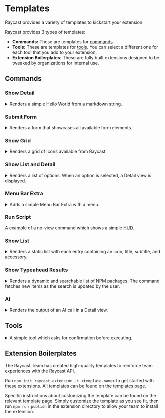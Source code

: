 # Templates

Raycast provides a variety of templates to kickstart your extension.

Raycast provides 3 types of templates:

* **Commands:** These are templates for [commands](https://developers.raycast.com/information/terminology).
* **Tools:** These are templates for [tools](https://developers.raycast.com/terminology#tool). You can select a different one for each tool that you add to your extension.
* **Extension Boilerplates:** These are fully built extensions designed to be tweaked by organizations for internal use.

## Commands

### Show Detail

<details>

<summary>Renders a simple Hello World from a markdown string.</summary>

![Detail Template Render](https://2922539984-files.gitbook.io/~/files/v0/b/gitbook-x-prod.appspot.com/o/spaces%2F-Me_8A39tFhZg3UaVoSN%2Fuploads%2Fgit-blob-e9490e58b081fe70c0c380534a452f981ed4d786%2Fdetail-template.webp?alt=media)

{% hint style="info" %}
See the [API Reference](https://developers.raycast.com/api-reference/user-interface/detail) for more information about customization.
{% endhint %}

</details>

### Submit Form

<details>

<summary>Renders a form that showcases all available form elements.</summary>

![Submit Form Template Render](https://2922539984-files.gitbook.io/~/files/v0/b/gitbook-x-prod.appspot.com/o/spaces%2F-Me_8A39tFhZg3UaVoSN%2Fuploads%2Fgit-blob-ee2d5d4c3fa780b7f14309bf826073e9dde9a96e%2Fform-template.webp?alt=media)

{% hint style="info" %}
See the [API Reference](https://developers.raycast.com/api-reference/user-interface/form) for more information about customization.
{% endhint %}

</details>

### Show Grid

<details>

<summary>Renders a grid of Icons available from Raycast.</summary>

Defaults to a large grid, but provides a selection menu to change the size.

![Grid Template Render](https://2922539984-files.gitbook.io/~/files/v0/b/gitbook-x-prod.appspot.com/o/spaces%2F-Me_8A39tFhZg3UaVoSN%2Fuploads%2Fgit-blob-585a703929e53a7f7f995ed2b6bf8e0a48f04faa%2Fgrid-template.webp?alt=media)

{% hint style="info" %}
See the [API Reference](https://developers.raycast.com/api-reference/user-interface/grid) for more information about customization.

See here for information about [Icons](https://developers.raycast.com/api-reference/user-interface/icons-and-images).
{% endhint %}

</details>

### Show List and Detail

<details>

<summary>Renders a list of options. When an option is selected, a Detail view is displayed.</summary>

![List and Detail Template Render](https://2922539984-files.gitbook.io/~/files/v0/b/gitbook-x-prod.appspot.com/o/spaces%2F-Me_8A39tFhZg3UaVoSN%2Fuploads%2Fgit-blob-2b379c00faa242c756f1a2aaad0a054b1648f8d6%2Flist-detail-template.webp?alt=media)

{% hint style="info" %}
See the [API Reference](https://developers.raycast.com/api-reference/user-interface/list) for more information about customization.
{% endhint %}

</details>

### Menu Bar Extra

<details>

<summary>Adds a simple Menu Bar Extra with a menu.</summary>

![Menu Bar Extra Template Render](https://2922539984-files.gitbook.io/~/files/v0/b/gitbook-x-prod.appspot.com/o/spaces%2F-Me_8A39tFhZg3UaVoSN%2Fuploads%2Fgit-blob-7bd81f2bcee7918b6921e552dae157b7f9c21733%2Fmenu-bar-template.webp?alt=media)

{% hint style="info" %}
See the [API Reference](https://developers.raycast.com/api-reference/menu-bar-commands) for more information about customization.
{% endhint %}

</details>

### Run Script

A example of a no-view command which shows a simple [HUD](https://developers.raycast.com/api-reference/feedback/hud).

### Show List

<details>

<summary>Renders a static list with each entry containing an icon, title, subtitle, and accessory.</summary>

![List Template Render](https://2922539984-files.gitbook.io/~/files/v0/b/gitbook-x-prod.appspot.com/o/spaces%2F-Me_8A39tFhZg3UaVoSN%2Fuploads%2Fgit-blob-c15c646bcffee77a3945ebb25a79a7f03f0e6e2f%2Flist-template.webp?alt=media)

{% hint style="info" %}
See the [API Reference](https://developers.raycast.com/api-reference/user-interface/list) for more information about customization.
{% endhint %}

</details>

### Show Typeahead Results

<details>

<summary>Renders a dynamic and searchable list of NPM packages. The command fetches new items as the search is updated by the user.</summary>

![Typeahead Results Template Render](https://2922539984-files.gitbook.io/~/files/v0/b/gitbook-x-prod.appspot.com/o/spaces%2F-Me_8A39tFhZg3UaVoSN%2Fuploads%2Fgit-blob-10b73f930dab0d742e677811c13b0b0c0706260b%2Ftypeahead-results-template.webp?alt=media)

</details>

### AI

<details>

<summary>Renders the output of an AI call in a Detail view.</summary>

![AI Template Render](https://2922539984-files.gitbook.io/~/files/v0/b/gitbook-x-prod.appspot.com/o/spaces%2F-Me_8A39tFhZg3UaVoSN%2Fuploads%2Fgit-blob-8af8468d2f78f69d28e7da00ef75198fce867b3c%2Fai-template.webp?alt=media)

</details>

## Tools

<details>

<summary>A simple tool which asks for confirmation before executing.</summary>

![Tool with Confirmation Template Render](https://2922539984-files.gitbook.io/~/files/v0/b/gitbook-x-prod.appspot.com/o/spaces%2F-Me_8A39tFhZg3UaVoSN%2Fuploads%2Fgit-blob-48fb942ab974ffd90cba6e3f0659fbd273a9a24f%2Ftool-with-confirmation-template.webp?alt=media)

{% hint style="info" %}
See the [API Reference](https://developers.raycast.com/api-reference/tool) for more information about customization.
{% endhint %}

</details>

## Extension Boilerplates

The Raycast Team has created high-quality templates to reinforce team experiences with the Raycast API.

Run `npm init raycast-extension -t <template-name>` to get started with these extensions. All templates can be found on the [templates page](https://www.raycast.com/templates).

Specific instructions about customizing the template can be found on the relevant [template page](https://www.raycast.com/templates). Simply customize the template as you see fit, then run `npm run publish` in the extension directory to allow your team to install the extension.

